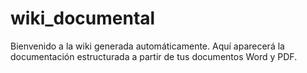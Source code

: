 # wiki_documental

Bienvenido a la wiki generada automáticamente.
Aquí aparecerá la documentación estructurada a partir de tus documentos Word y PDF.
